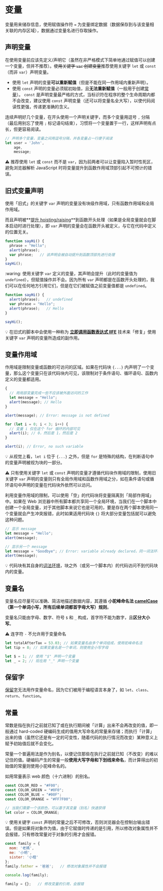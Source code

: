 # 变量
变量用来储存信息，使用赋值操作符 `=` 为变量绑定数据（数据保存到与该变量相关联的内存区域），数据通过变量名进行存取操作。

## 声明变量
在使用变量前应该先定义/声明它（虽然在非严格模式下简单地通过赋值可以创建一个变量，但并不推荐）。~~使用关键字 `var` 创建变量~~推荐使用关键字 `let` 或 `const` （而非 `var`）声明变量。

* 使用 `let` 声明的变量**可以重新赋值**（但是不能在同一作用域内重新声明）。
* 使用 `const` 声明的变量必须赋初始值，且**无法重新赋值**（一般用于创建[常量](#常量)）。 `const` 是声明变量最严格的方式，当标识符在程序的整个生命周期内都不会改变，建议使用 `const` 声明变量（还可以将变量名全大写），以使代码阅读性更强，传递更准确的含义。

连续声明好几个变量，在开头使用一个声明关键字，而多个变量用逗号 `,` 分隔（最后用别忘了使用 `;` 标记语句结束），习惯将一个变量置于一行，这样声明有点长，但更容易阅读。

```js
// 声明多个变量，变量之间用逗号分隔，并各变量占一行便于阅读
let user = 'John',
    age,
    message;
```

 :warning: 推荐使用 `let` 或 `const` 而不是 `var`，因为前两者可以让变量陷入暂时性死区，避免浏览器解析 JavaScript 时将变量提升到函数作用域顶部引起不可预计的错误。

## 旧式变量声明
使用「旧式」的关键字 `var` 声明的变量没有块级作用域，只有函数作用域和全局作用域。

而且声明被**[提升 hoisting/raising](_v_attachments/20200420140655444_17237/Hoisting.mp4)**到函数开头处理（如果是全局变量就会在脚本启动时进行处理），即 `var` 声明的变量会在函数开头被定义，与它在代码中定义的位置无关。

```js
function sayHi() {
  phrase = "Hello";
  alert(phrase);
  var phrase;   // 该声明会被自动提升到函数顶部先进行处理
}
sayHi();
```

:waring: 使用关键字 `var` 定义的变量，其声明会提升（此时的变量值为 `undefined`），但赋值操作并不会。因为所有 `var` 声明都是在函数开头处理的，我们可以在任何地方引用它们，但是在它们被赋值之前变量值都是 `undefined`。

```js
function sayHi() {
  alert(phrase);   // undefined
  var phrase = "Hello";
  alert(phrase);   // Hello
}

sayHi();
```

:bulb: 在旧式的脚本中会使用一种称为 **[立即调用函数表达式 IIFE](函数.md#立即调用函数表达式)** 技术来「修复」使用关键字 `var` 声明的变量所造成的副作用。

## 变量作用域
作用域是限制变量或函数的可访问的区域。如果在代码块 `{...}` 内声明了一个变量，那么这个变量只在该代码块内可见，该限制对于条件语句、循环语句、函数内定义的变量都适用。

```js
{
  // 用局部变量完成一些不应该被外面访问的工作
  let message = "Hello";
  alert(message); // Hello
}

alert(message); // Error: message is not defined

for (let i = 0; i < 3; i++) {
  // 变量 i 仅在这个 for 循环的内部可见
  alert(i); // 0，然后是 1，然后是 2
}

alert(i); // Error, no such variable
```

:bulb: 从视觉上看，`let i` 位于 `{...}` 之外，但是 `for` 是特殊的结构，在判断语句中的变量声明被视为块的一部分。

:warning: 只有使用关键字 `let` 或 `const` 声明的变量才遵循代码块作用域的限制，使用旧关键字 `var` 声明的变量则只有全局作用域和函数作用域之分，如在条件语句或循环语句中声明的变量在代码块外依然可以访问。

利用变量作用域的限制，可以使用「空」的代码块将变量隔离到「局部作用域」中。如果在 Web 浏览器中所有脚本都共享同一个全局环境，当我们在一个脚本中创建一个全局变量，对于其他脚本来说它也是可用的，要是存在两个脚本使用同一个变量就会产生冲突报错，此时如果适用代码块 `{}` 将大部分变量包括就可以避免这种问题。

```js
// 显示 message
let message = "Hello";
alert(message);

// 显示另一个 message
let message = "Goodbye"; // Error: variable already declared，同一词法环境中不可对同一变量进行两次声明
alert(message);
```

:bulb: 代码块有其自身的[词法环境](https://zh.javascript.info/closure#ci-fa-huan-jing)，块之外（或另一个脚本内）的代码访问不到代码块内的变量。

## 变量名
变量名应尽量可以准确、简洁地描述数据内容，其遵循 **小驼峰命名法 [camelCase](https://zh.wikipedia.org/wiki/%E9%A7%9D%E5%B3%B0%E5%BC%8F%E5%A4%A7%E5%B0%8F%E5%AF%AB)（第一个单词小写，所有后续单词都首字母大写）规则**。

变量名只能由字母、数字、符号 `$` 和 `_` 构成，首字符不能为数字，且**区分大小写**。

:warning: 连字符 `-` 不允许用于变量命名

```javascript
let totalAfterTax = 53.03; // 如果变量名由多个单词组成，使用驼峰命名法
let tip = 8; // 如果变量名是一个单词，则使用全小写字母

let $ = 1; // 使用 "$" 声明一个变量
let _ = 2; // 现在用 "_" 声明一个变量
```

## 保留字
[保留字](https://developer.mozilla.org/zh-CN/docs/Web/JavaScript/Reference/Lexical_grammar#ECMAScript_6_%E4%B8%AD%E7%9A%84%E4%BF%9D%E7%95%99%E5%85%B3%E9%94%AE%E5%AD%97)无法用作变量命名，因为它们被用于编程语言本身了，如 `let`、`class`、`return`、`function`。


## 常量
常数是指在执行之前就已知了或在执行期间被「计算」出来不会再改变的值，即一般通过 hard-coded  硬编码生成的值用大写命名的常量来存储；而执行「计算」出来的值（虽然它还是有一定的可变性，随着代码的执行情况而改变）某种意义上赋予初始值后就不会变化。

常量一个普遍用法是作为别名，以便记住那些在执行之前就已知（不改变）的难以记住的值。硬编码产生的常量一般**使用大写字母和下划线来命名**，而计算得出的初始值的常量则使用小驼峰命名的。

如用常量表示 web 颜色（十六进制）的别名。

```js
const COLOR_RED = "#F00";
const COLOR_GREEN = "#0F0";
const COLOR_BLUE = "#00F";
const COLOR_ORANGE = "#FF7F00";

// 当我们需要一个该颜色，可以基于其变量（别名）快速获得
let color = COLOR_ORANGE;
```

:bulb: 使用关键字 `const` 声明的常量之后不可修改，否则浏览器会在控制台输出错误。但是如果将对象作为值，由于它赋值时传递的是引用，所以修改对象属性并不会报错，只有修改常量对于对象的引用才会报错。

```js
const family = {
  mom: '老媽',
  me: '小明',
  sister: '小橙'
};
family.father = '爸爸';   // 修改对象属性并不会报错

console.log(family);

family = {};   // 修改变量的引用，会报错
```